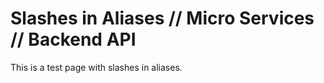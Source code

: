 # Slashes in Aliases // Micro Services // Backend API


This is a test page with slashes in aliases.